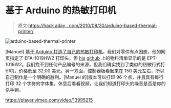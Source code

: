 # 基于 Arduino 的热敏打印机

> 原文:[https://hack aday . com/2010/08/30/arduino-based-thermal-printer/](https://hackaday.com/2010/08/30/arduino-based-thermal-printer/)

![](../Images/e217e1dd113c2418cdb08f2287e379e8.png "arduino-based-thermal-printer")

[Manuel] [基于 Arduino 打造了自己的热敏打印机](http://rabade.net/#dtp)。我们对零件有点困惑，他的网页指定了 EFA-1019HW2 打印头，但 [his](http://github.com/manuel-rabade/dtp) [github](http://github.com/manuel-rabade/dtp) 上的物料清单显示的是 EPT-1019W2。我们找不到任何产品编号的来源，但我们确实找到了类似的热敏行式打印机，价格低至 32.00 美元。另一方面，控制器板看起来在 150 美元左右，所以自己制作是一个明确的胜利。[Manuel 的]版本可以打印 96 个点，并且具有每行打印 32 个字符的字体集。休息后看看视频，让我们知道打印头的噪音是否是你的杀手锏。

<https://player.vimeo.com/video/13995215>

</div> </body> </html>